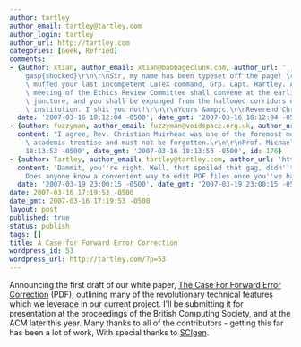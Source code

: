 ```yaml
---
author: tartley
author_email: tartley@tartley.com
author_login: tartley
author_url: http://tartley.com
categories: [Geek, Refried]
comments:
- {author: xtian, author_email: xtian@babbageclunk.com, author_url: '', content: "\\\
    gasp{shocked}\r\n\r\nSir, my name has been typeset off the page! \r\n\r\nYou have\
    \ muffed your last incompetent LaTeX command, Grp. Capt. Hartley. An emergency\
    \ meeting of the Ethics Review Committee shall convene at the earliest available\
    \ juncture, and you shall be expunged from the hallowed corridors of our august\
    \ institution. I shit you not!\r\n\r\nYours &amp;c,\r\nReverend Christian Muirhead",
  date: '2007-03-16 18:12:04 -0500', date_gmt: '2007-03-16 18:12:04 -0500', id: 175}
- {author: fuzzyman, author_email: fuzzyman@voidspace.org.uk, author_url: 'http://www.voidspace.org.uk/index2.shtml',
  content: "I agree, Rev. Christian Muirhead was one of the foremost movers in this\
    \ academic treatise and must not be forgotten.\r\n\r\nProf. Michael Foord", date: '2007-03-16
    18:13:53 -0500', date_gmt: '2007-03-16 18:13:53 -0500', id: 176}
- {author: Tartley, author_email: tartley@tartley.com, author_url: 'http://tartley.com',
  content: 'Dammit, you''re right. Well, that spoiled that gag, didn''t it? Oh well.
    Does anyone know a convenient way to edit PDF files once you''ve baked them?',
  date: '2007-03-19 23:00:15 -0500', date_gmt: '2007-03-19 23:00:15 -0500', id: 194}
date: 2007-03-16 17:19:53 -0500
date_gmt: 2007-03-16 17:19:53 -0500
layout: post
published: true
status: publish
tags: []
title: A Case for Forward Error Correction
wordpress_id: 53
wordpress_url: http://tartley.com/?p=53
---
```


Announcing the first draft of our white paper, [The Case For Forward
Error
Correction](/assets/2007/03/caseforforwarderrorcorrection-v113-16mar2007.pdf "The Case For Forward Error Correction.pdf")
(PDF), outlining many of the revolutionary technical features which we
leverage in our current project. I'll be submitting it for presentation
at the proceedings of the British Computing Society, and at the ACM
later this year. Many thanks to all of the contributors - getting this
far has been a lot of work, With special thanks to
[SCIgen](http://pdos.csail.mit.edu/scigen/).
